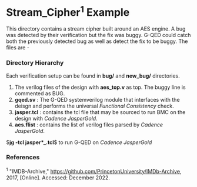 # Stream_Cipher<sup>1</sup> Example

This directory contains a stream cipher built around an AES engine. A bug was detected by their verification but the fix was buggy. G-QED could catch both the previously detected bug as well as detect the fix to be buggy. The files are -

### Directory Hierarchy

Each verification setup can be found in __bug/__ and __new_bug/__ directories.  

1. The verilog files of the design with __aes\_top.v__ as top. The buggy line is commented as BUG.
2. __gqed.sv__ : The G-QED systemverilog module that interfaces with the deisgn and performs the universal *Functional Consistency* check.
3.  __jasper\.tcl__ : contains the tcl file that may be sourced to run BMC on the design with _Cadence JasperGold_.
4. __aes.flist__ : contains the list of verilog files parsed by _Cadence JasperGold_.

\$__jg -tcl jasper\*\_.tcl__\$ to run G-QED on _Cadence JasperGold_

### References
<sup>1</sup> "IMDB-Archive," https://github.com/PrincetonUniversity/IMDb-Archive, 2017, [Online]. Accessed: December 2022.  
